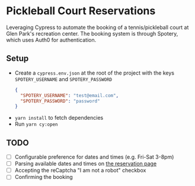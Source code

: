 # Pickleball Court Reservations

Leveraging Cypress to automate the booking of a tennis/pickleball court at Glen Park's recreation center. The booking system is through Spotery, which uses Auth0 for authentication.

## Setup
- Create a `cypress.env.json` at the root of the project with the keys `SPOTERY_USERNAME` and `SPOTERY_PASSWORD`
    ```json
    {
      "SPOTERY_USERNAME": "test@email.com",
      "SPOTERY_PASSWORD": "password"
    }
    ```
- `yarn install` to fetch dependencies
- Run `yarn cy:open`

## TODO
- [ ] Configurable preference for dates and times (e.g. Fri-Sat 3-8pm)
- [ ] Parsing available dates and times on [the reservation page](https://www.spotery.com/spot/3333270?psReservationDateStr=08/21/2022)
- [ ] Accepting the reCaptcha "I am not a robot" checkbox
- [ ] Confirming the booking
